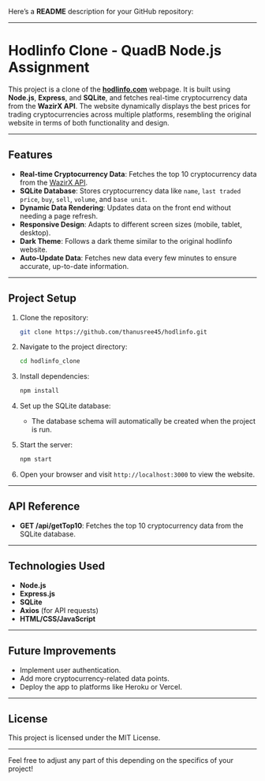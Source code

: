 Here’s a **README** description for your GitHub repository:

---

# Hodlinfo Clone - QuadB Node.js Assignment

This project is a clone of the **[hodlinfo.com](https://hodlinfo.com/)** webpage. It is built using **Node.js**, **Express**, and **SQLite**, and fetches real-time cryptocurrency data from the **WazirX API**. The website dynamically displays the best prices for trading cryptocurrencies across multiple platforms, resembling the original website in terms of both functionality and design.

---

## Features

- **Real-time Cryptocurrency Data**: Fetches the top 10 cryptocurrency data from the [WazirX API](https://api.wazirx.com/api/v2/tickers).
- **SQLite Database**: Stores cryptocurrency data like `name`, `last traded price`, `buy`, `sell`, `volume`, and `base unit`.
- **Dynamic Data Rendering**: Updates data on the front end without needing a page refresh.
- **Responsive Design**: Adapts to different screen sizes (mobile, tablet, desktop).
- **Dark Theme**: Follows a dark theme similar to the original hodlinfo website.
- **Auto-Update Data**: Fetches new data every few minutes to ensure accurate, up-to-date information.

---

## Project Setup

1. Clone the repository:

   ```bash
   git clone https://github.com/thanusree45/hodlinfo.git
   ```

2. Navigate to the project directory:

   ```bash
   cd hodlinfo_clone
   ```

3. Install dependencies:

   ```bash
   npm install
   ```

4. Set up the SQLite database:
   - The database schema will automatically be created when the project is run.

5. Start the server:

   ```bash
   npm start
   ```

6. Open your browser and visit `http://localhost:3000` to view the website.

---

## API Reference

- **GET /api/getTop10**: Fetches the top 10 cryptocurrency data from the SQLite database.

---

## Technologies Used

- **Node.js**
- **Express.js**
- **SQLite**
- **Axios** (for API requests)
- **HTML/CSS/JavaScript**

---

## Future Improvements

- Implement user authentication.
- Add more cryptocurrency-related data points.
- Deploy the app to platforms like Heroku or Vercel.

---

## License

This project is licensed under the MIT License.

---

Feel free to adjust any part of this depending on the specifics of your project!

